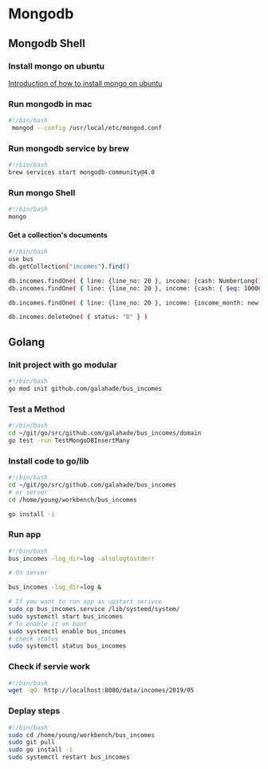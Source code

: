 # Mongodb

## Mongodb Shell

### Install mongo on ubuntu

[Introduction of how to install mongo on ubuntu](https://docs.mongodb.com/manual/tutorial/install-mongodb-on-ubuntu/)

### Run mongodb in mac

```bash
#!/bin/bash
 mongod --config /usr/local/etc/mongod.conf
```

### Run mongodb service by brew

```bash
#!/bin/bash
brew services start mongodb-community@4.0
```

### Run mongo Shell

```bash
#!/bin/bash
mongo
```

#### Get a collection's documents

```bash
#!/bin/bash
use bus
db.getCollection("incomes").find()

db.incomes.findOne( { line: {line_no: 20 }, income: {cash: NumberLong(100000)}} )
db.incomes.findOne( { line: {line_no: 20 }, income: {cash: { $eq: 100000}}} )

db.incomes.findOne( { line: {line_no: 20 }, income: {income_month: new ISODate("2000-01-01T00:00:00Z")}} )

db.incomes.deleteOne( { status: "D" } )
```

## Golang

### Init project with go modular

```bash
#!/bin/bash
go mod init github.com/galahade/bus_incomes
```

### Test a Method

```bash
#!/bin/bash
cd ~/git/go/src/github.com/galahade/bus_incomes/domain
go test -run TestMongoDBInsertMany
```

### Install code to go/lib

```bash
#!/bin/bash
cd ~/git/go/src/github.com/galahade/bus_incomes
# or server 
cd /home/young/workbench/bus_incomes

go install -i
```

### Run app

```bash
#!/bin/bash
bus_incomes -log_dir=log -alsologtostderr

# On server

bus_incomes -log_dir=log &

# If you want to run app as upstart serivce
sudo cp bus_incomes.service /lib/systemd/system/
sudo systemctl start bus_incomes
# To enable it on boot
sudo systemctl enable bus_incomes
# check status
sudo systemctl status bus_incomes
```

### Check if servie work

```bash
#!/bin/bash
wget -qO- http://localhost:8080/data/incomes/2019/05
```


### Deplay steps

```bash
#!/bin/bash
sudo cd /home/young/workbench/bus_incomes
sudo git pull
sudo go install -i
sudo systemctl restart bus_incomes
```